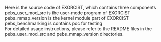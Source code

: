 Here is the source code of EXORCIST, which contains three components  
pebs_user_mod_src is the user-mode program of EXORCIST  
pebs_mmap_version is the kernel module part of EXORCIST  
pebs_benchmarking is contains poc for testing  
For detailed usage instructions, please refer to the README files in the pebs_user_mod_src and pebs_mmap_version directories.